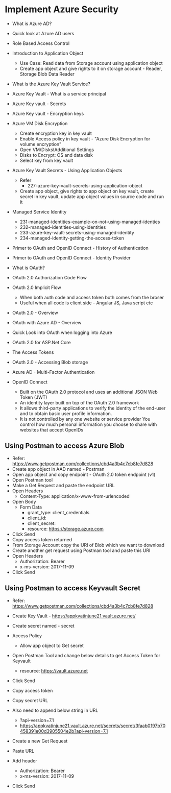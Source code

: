 # Implement Azure Security
- What is Azure AD?
- Quick look at Azure AD users
- Role Based Access Control
- Introduction to Application Object
  - Use Case: Read data from Storage account using application object
  - Create app object and give rights to it on storage account - Reader, Storage Blob Data Reader
- What is the Azure Key Vault Service?
- Azure Key Vault - What is a service principal
- Azure Key vault - Secrets
- Azure Key vault - Encryption keys
- Azure VM Disk Encryption
  - Create encryption key in key vault
  - Enable Access policy in key vault - "Azure Disk Encryption for volume encryption"
  - Open VM\Disks\Additional Settings
  - Disks to Encrypt: OS and data disk
  - Select key from key vault
- Azure Key Vault Secrets - Using Application Objects
  - Refer
    - 227-azure-key-vault-secrets-using-application-object
  - Create app object, give rights to app object on key vault, create secret in key vault, update app object values in source code and run it

- Managed Service Identity
  - 231-managed-identities-example-on-not-using-managed-identies
  - 232-managed-identities-using-identities
  - 233-azure-key-vault-secrets-using-managed-identity
  - 234-managed-identity-getting-the-access-token

- Primer to OAuth and OpenID Connect - History of Authentication
- Primer to OAuth and OpenID Connect - Identity Provider
- What is OAuth?
- OAuth 2.0 Authorization Code Flow
- OAuth 2.0 Implicit Flow
  - When both auth code and access token both comes from the broser
  - Useful when all code is client side - Angular JS, Java script etc
- OAuth 2.0 - Overview
- OAuth with Azure AD - Overview
- Quick Look into OAuth when logging into Azure
- OAuth 2.0 for ASP.Net Core
- The Access Tokens
- OAuth 2.0 - Accessing Blob storage
- Azure AD - Multi-Factor Authentication
- OpenID Connect
  - Built on the OAuth 2.0 protocol and uses an additional JSON Web Token (JWT)
  - An identity layer built on top of the OAuth 2.0 framework
  - It allows third-party applications to verify the identity of the end-user and to obtain basic user profile information.
  - It is not controlled by any one website or service provider
  You control how much personal information you choose to share with websites that accept OpenIDs

## Using Postman to access Azure Blob
- Refer: https://www.getpostman.com/collections/cbd4a3b4c7cb8fe7d828
- Create app object in AAD named - Postman
- Open app object and copy endpoint - OAuth 2.0 token endpoint (v1)
- Open Postman tool
- Make a Get Request and paste the endpoint URL
- Open Headers
  - Content-Type: application/x-www-from-urlencoded
- Open Body
  - Form Data
    - grant_type: client_credentials
    - client_id:
    - client_secret:
    - resource: https://storage.azure.com
- Click Send
- Copy access token returned
- From Storage Account copy the URI of Blob which we want to download
- Create another get request using Postman tool and paste this URI
- Open Headers
  - Authorization: Bearer <Paste access token>
  - x-ms-version: 2017-11-09
- Click Send


## Using Postman to access Keyvault Secret
- Refer: https://www.getpostman.com/collections/cbd4a3b4c7cb8fe7d828
- Create Key Vault - https://appkvatinjune21.vault.azure.net/
- Create secret named - secret
- Access Policy
  - Allow app object to Get secret
- Open Postman Tool and change below details to get Access Token for Keyvault
  - resource: https://vault.azure.net
- Click Send
- Copy access token
- Copy secret URL
- Also need to append below string in URL
  - ?api-version=7.1
  - https://appkvatinjune21.vault.azure.net/secrets/secret/3faab0197b70458391e00d3905504e2b?api-version=7.1
- Create a new Get Request
- Paste URL
- Add header
  - Authorization: Bearer <Paste access token>
  - x-ms-version: 2017-11-09

- Click Send

